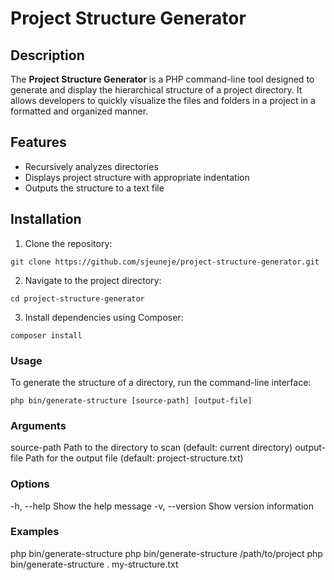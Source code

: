 # Project Structure Generator

## Description

The **Project Structure Generator** is a PHP command-line tool designed to generate and display the hierarchical structure of a project directory. It allows developers to quickly visualize the files and folders in a project in a formatted and organized manner.

## Features

- Recursively analyzes directories
- Displays project structure with appropriate indentation
- Outputs the structure to a text file

## Installation

1. Clone the repository:

`git clone https://github.com/sjeuneje/project-structure-generator.git`

2. Navigate to the project directory:

`cd project-structure-generator`

3. Install dependencies using Composer:

`composer install`

### Usage
To generate the structure of a directory, run the command-line interface:

`php bin/generate-structure [source-path] [output-file]`

### Arguments
source-path Path to the directory to scan (default: current directory)
output-file Path for the output file (default: project-structure.txt)

### Options
-h, --help Show the help message
-v, --version Show version information

### Examples
php bin/generate-structure
php bin/generate-structure /path/to/project
php bin/generate-structure . my-structure.txt